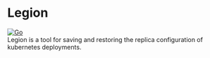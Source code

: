 # Legion
[![Go](https://github.com/Th3Shadowbroker/legion/actions/workflows/build.yml/badge.svg)](https://github.com/Th3Shadowbroker/legion/actions/workflows/build.yml)<br>
Legion is a tool for saving and restoring the replica configuration of kubernetes deployments.